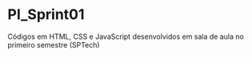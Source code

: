 # PI_Sprint01
Códigos em HTML, CSS e JavaScript desenvolvidos em sala de aula no primeiro semestre (SPTech)
